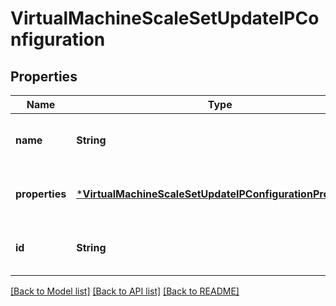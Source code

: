 # VirtualMachineScaleSetUpdateIPConfiguration


## Properties
Name | Type | Description | Notes
------------ | ------------- | ------------- | -------------
**name** | **String** | The IP configuration name. | [optional] [default to nothing]
**properties** | [***VirtualMachineScaleSetUpdateIPConfigurationProperties**](VirtualMachineScaleSetUpdateIPConfigurationProperties.md) |  | [optional] [default to nothing]
**id** | **String** | Resource Id | [optional] [default to nothing]


[[Back to Model list]](../README.md#models) [[Back to API list]](../README.md#api-endpoints) [[Back to README]](../README.md)


